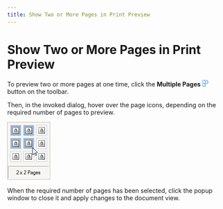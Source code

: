```yaml
---
title: Show Two or More Pages in Print Preview
---
```

# Show Two or More Pages in Print Preview
To preview two or more pages at one time, click the **Multiple Pages** ![previewButtonMultiplePages](../../../../images/Img7278.png) button on the toolbar.

Then, in the invoked dialog, hover over the page icons, depending on the required number of pages to preview.

![previewTwoOrMorePages](../../../../images/Img7279.png)

When the required number of pages has been selected, click the popup window to close it and apply changes to the document view.
